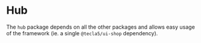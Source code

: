 # Hub

The `hub` package depends on all the other packages and allows easy usage of the framework (ie. a single `@tecla5/ui-shop` dependency).
